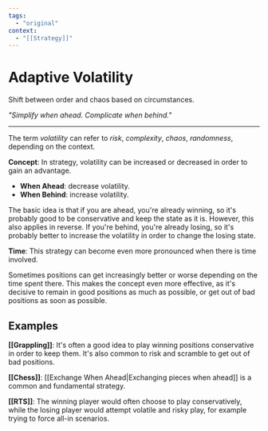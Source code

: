 ```yaml
---
tags:
  - "original"
context:
  - "[[Strategy]]"
---
```


# Adaptive Volatility

Shift between order and chaos based on circumstances.

_"Simplify when ahead. Complicate when behind."_

---

The term _volatility_ can refer to _risk_, _complexity_, _chaos_, _randomness_, depending on the context.

**Concept**: In strategy, volatility can be increased or decreased in order to gain an advantage.

- **When Ahead**: decrease volatility.
- **When Behind**: increase volatility.

The basic idea is that if you are ahead, you're already winning, so it's probably good to be conservative and keep the state as it is. However, this also applies in reverse. If you're behind, you're already losing, so it's probably better to increase the volatility in order to change the losing state.

**Time**: This strategy can become even more pronounced when there is time involved.

Sometimes positions can get increasingly better or worse depending on the time spent there. This makes the concept even more effective, as it's decisive to remain in good positions as much as possible, or get out of bad positions as soon as possible.

## Examples

**[[Grappling]]**: It's often a good idea to play winning positions conservative in order to keep them. It's also common to risk and scramble to get out of bad positions.

**[[Chess]]**: [[Exchange When Ahead|Exchanging pieces when ahead]] is a common and fundamental strategy.

**[[RTS]]**: The winning player would often choose to play conservatively, while the losing player would attempt volatile and risky play, for example trying to force all-in scenarios.
